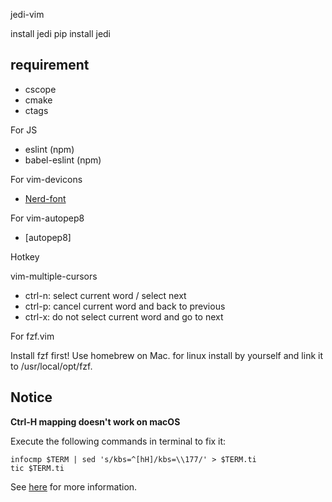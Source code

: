 jedi-vim

install jedi
pip install jedi

requirement
-----------

- cscope
- cmake
- ctags

For JS
- eslint (npm)
- babel-eslint (npm)

For vim-devicons
- [Nerd-font](https://github.com/ryanoasis/nerd-fonts)

For vim-autopep8
- [autopep8]

Hotkey

vim-multiple-cursors

- ctrl-n: select current word / select next
- ctrl-p: cancel current word and back to previous
- ctrl-x: do not select current word and go to next

For fzf.vim

Install fzf first! Use homebrew on Mac. for linux install by yourself and link it to /usr/local/opt/fzf.

Notice
------

**Ctrl-H mapping doesn't work on macOS**

Execute the following commands in terminal to fix it:

```
infocmp $TERM | sed 's/kbs=^[hH]/kbs=\\177/' > $TERM.ti
tic $TERM.ti
```

See [here](https://github.com/neovim/neovim/wiki/FAQ#my-ctrl-h-mapping-doesnt-work) for more information.
